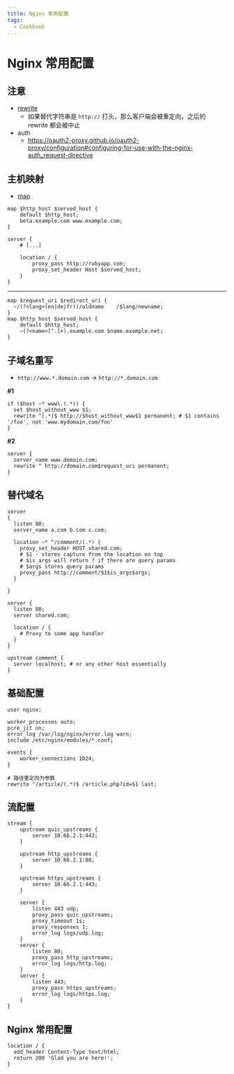 ```yaml
---
title: Nginx 常用配置
tags:
  - Cookbook
---
```


# Nginx 常用配置

## 注意

- [rewrite](http://wiki.nginx.org/HttpRewriteModule#rewrite)
  - 如果替代字符串是 `http://` 打头，那么客户端会被重定向，之后的 rewrite 都会被中止
- auth
  - https://oauth2-proxy.github.io/oauth2-proxy/configuration#configuring-for-use-with-the-nginx-auth_request-directive

## 主机映射

- [map](http://nginx.org/en/docs/http/ngx_http_map_module.html#map)

```nginx
map $http_host $served_host {
    default $http_host;
    beta.example.com www.example.com;
}

server {
    # [...]

    location / {
        proxy_pass http://rubyapp.com;
        proxy_set_header Host $served_host;
    }
}
```

---

```nginx
map $request_uri $redirect_uri {
  ~/(?<lang>(en|de|fr))/oldname    /$lang/newname;
}
map $http_host $served_host {
    default $http_host;
    ~(?<name>[^.]+).example.com $name.example.net;
}
```

## 子域名重写

- `http://www.*.domain.com` -> `http://*.domain.com`

**#1**

```nginx
if ($host ~* www\.(.*)) {
  set $host_without_www $1;
  rewrite ^(.*)$ http://$host_without_www$1 permanent; # $1 contains '/foo', not 'www.mydomain.com/foo'
}
```

**#2**

```nginx
server {
  server_name www.domain.com;
  rewrite ^ http://domain.com$request_uri permanent;
}
```

## 替代域名

```nginx
server
{
  listen 80;
  server_name a.com b.com c.com;

  location ~* ^/comment/(.*) {
    proxy_set_header HOST shared.com;
    # $1 - stores capture from the location on top
    # $is_args will return ? if there are query params
    # $args stores query params
    proxy_pass http://comment/$1$is_args$args;
  }

}

server {
  listen 80;
  server shared.com;

  location / {
    # Proxy to some app handler
  }
}

upstream comment {
  server localhost; # or any other host essentially
}
```

## 基础配置

```nginx
user nginx;

worker_processes auto;
pcre_jit on;
error_log /var/log/nginx/error.log warn;
include /etc/nginx/modules/*.conf;

events {
    worker_connections 1024;
}

# 路径重定向为参数
rewrite ^/article/(.*)$ /article.php?id=$1 last;
```

## 流配置

```nginx
stream {
    upstream quic_upstreams {
        server 10.66.2.1:443;
    }

    upstream http_upstreams {
        server 10.66.2.1:80;
    }

    upstream https_upstreams {
        server 10.66.2.1:443;
    }

    server {
        listen 443 udp;
        proxy_pass quic_upstreams;
        proxy_timeout 1s;
        proxy_responses 1;
        error_log logs/udp.log;
    }
    server {
        listen 80;
        proxy_pass http_upstreams;
        error_log logs/http.log;
    }
    server {
        listen 443;
        proxy_pass https_upstreams;
        error_log logs/https.log;
    }
}
```

## Nginx 常用配置

```nginx
location / {
  add_header Content-Type text/html;
  return 200 'Glad you are here!';
}
```

